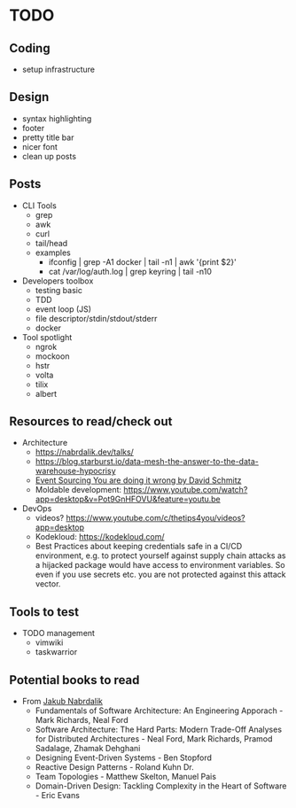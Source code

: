 # TODO

## Coding

- setup infrastructure

## Design

- syntax highlighting
- footer
- pretty title bar
- nicer font
- clean up posts

## Posts

- CLI Tools
  - grep
  - awk
  - curl
  - tail/head
  - examples
    - ifconfig | grep -A1 docker | tail -n1 | awk '{print $2}'
    - cat /var/log/auth.log | grep keyring | tail -n10
- Developers toolbox
  - testing basic
  - TDD
  - event loop (JS)
  - file descriptor/stdin/stdout/stderr
  - docker
- Tool spotlight
  - ngrok
  - mockoon
  - hstr
  - volta
  - tilix
  - albert

## Resources to read/check out

- Architecture
  - https://nabrdalik.dev/talks/
  - https://blog.starburst.io/data-mesh-the-answer-to-the-data-warehouse-hypocrisy
  - [Event Sourcing You are doing it wrong by David Schmitz](https://www.youtube.com/watch?v=GzrZworHpIk)
  - Moldable development: https://www.youtube.com/watch?app=desktop&v=Pot9GnHFOVU&feature=youtu.be
- DevOps
  - videos? https://www.youtube.com/c/thetips4you/videos?app=desktop
  - Kodekloud: https://kodekloud.com/
  - Best Practices about keeping credentials safe in a CI/CD environment, e.g. to protect yourself against supply chain attacks as a hijacked package would have access to environment variables. So even if you use secrets etc. you are not protected against this attack vector.

## Tools to test

- TODO management
  - vimwiki
  - taskwarrior

## Potential books to read

- From [Jakub Nabrdalik](https://jakubn.gitlab.io/wish-i-knew-architecture/#66)
  - Fundamentals of Software Architecture: An Engineering Apporach - Mark Richards, Neal Ford
  - Software Architecture: The Hard Parts: Modern Trade-Off Analyses for Distributed Architectures - Neal Ford, Mark Richards, Pramod Sadalage, Zhamak Dehghani
  - Designing Event-Driven Systems - Ben Stopford
  - Reactive Design Patterns - Roland Kuhn Dr.
  - Team Topologies - Matthew Skelton, Manuel Pais
  - Domain-Driven Design: Tackling Complexity in the Heart of Software - Eric Evans
